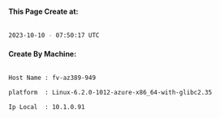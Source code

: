 
   
#### This Page Create at:

```bash

2023-10-10 - 07:50:17 UTC

```

#### Create By Machine:

```bash

Host Name : fv-az389-949

platform  : Linux-6.2.0-1012-azure-x86_64-with-glibc2.35

Ip Local  : 10.1.0.91

```

